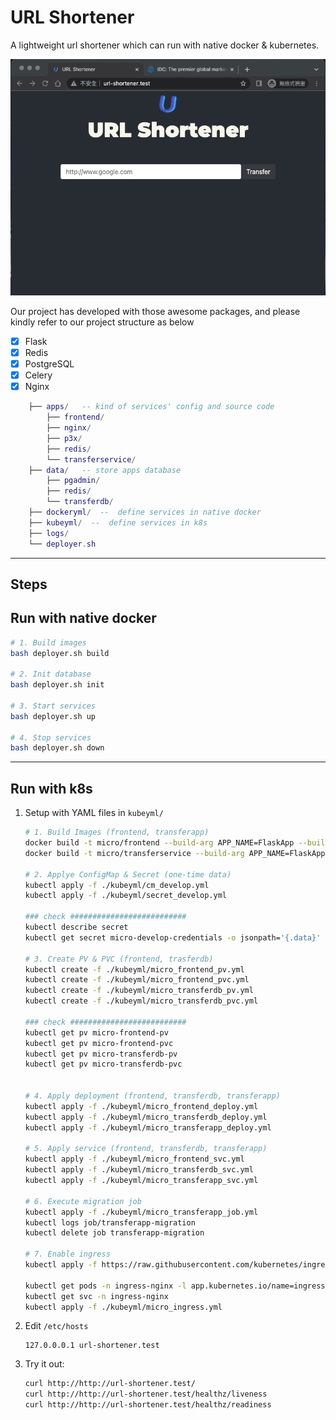 # URL Shortener

A lightweight url shortener which can run with native docker & kubernetes.

![image](exampleimg/demo.gif)


Our project has developed with those awesome packages, and please kindly refer to our project structure as below
- [x] Flask
- [x] Redis
- [x] PostgreSQL
- [x] Celery
- [x] Nginx

``` lua
    ├── apps/   -- kind of services' config and source code 
        ├── frontend/
        ├── nginx/
        ├── p3x/
        ├── redis/
        └── transferservice/
    ├── data/   -- store apps database
        ├── pgadmin/
        ├── redis/
        └── transferdb/
    ├── dockeryml/  --  define services in native docker
    ├── kubeyml/  --  define services in k8s
    ├── logs/
    └── deployer.sh
```
___
## Steps
## Run with native docker

```sh
# 1. Build images
bash deployer.sh build

# 2. Init database
bash deployer.sh init

# 3. Start services
bash deployer.sh up

# 4. Stop services
bash deployer.sh down
```
___
## Run with k8s
1. Setup with YAML files in `kubeyml/`
    ```sh
    # 1. Build Images (frontend, transferapp)
    docker build -t micro/frontend --build-arg APP_NAME=FlaskApp --build-arg FLASK_APP=main.py ./apps/frontend
    docker build -t micro/transferservice --build-arg APP_NAME=FlaskApp --build-arg FLASK_APP=main.py ./apps/transferservice

    # 2. Applye ConfigMap & Secret (one-time data)
    kubectl apply -f ./kubeyml/cm_develop.yml
    kubectl apply -f ./kubeyml/secret_develop.yml

    ### check ##########################
    kubectl describe secret
    kubectl get secret micro-develop-credentials -o jsonpath='{.data}'

    # 3. Create PV & PVC (frontend, trasferdb)
    kubectl create -f ./kubeyml/micro_frontend_pv.yml
    kubectl create -f ./kubeyml/micro_frontend_pvc.yml
    kubectl create -f ./kubeyml/micro_transferdb_pv.yml
    kubectl create -f ./kubeyml/micro_transferdb_pvc.yml

    ### check ##########################
    kubectl get pv micro-frontend-pv
    kubectl get pv micro-frontend-pvc
    kubectl get pv micro-transferdb-pv
    kubectl get pv micro-transferdb-pvc


    # 4. Apply deployment (frontend, transferdb, transferapp)
    kubectl apply -f ./kubeyml/micro_frontend_deploy.yml
    kubectl apply -f ./kubeyml/micro_transferdb_deploy.yml
    kubectl apply -f ./kubeyml/micro_transferapp_deploy.yml

    # 5. Apply service (frontend, transferdb, transferapp)
    kubectl apply -f ./kubeyml/micro_frontend_svc.yml
    kubectl apply -f ./kubeyml/micro_transferdb_svc.yml
    kubectl apply -f ./kubeyml/micro_transferapp_svc.yml

    # 6. Execute migration job
    kubectl apply -f ./kubeyml/micro_transferapp_job.yml
    kubectl logs job/transferapp-migration
    kubectl delete job transferapp-migration

    # 7. Enable ingress
    kubectl apply -f https://raw.githubusercontent.com/kubernetes/ingress-nginx/controller-v0.34.1/deploy/static/provider/do/deploy.yaml

    kubectl get pods -n ingress-nginx -l app.kubernetes.io/name=ingress-nginx --watch
    kubectl get svc -n ingress-nginx
    kubectl apply -f ./kubeyml/micro_ingress.yml

    ```
2. Edit `/etc/hosts`
    ```
    127.0.0.0.1 url-shortener.test
    ```

3. Try it out:

    ```sh
    curl http://http://url-shortener.test/
    curl http://http://url-shortener.test/healthz/liveness
    curl http://http://url-shortener.test/healthz/readiness
    ```
